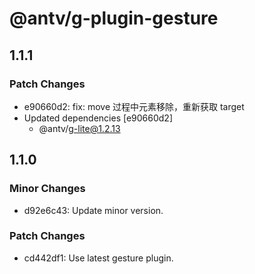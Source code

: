 # @antv/g-plugin-gesture

## 1.1.1

### Patch Changes

-   e90660d2: fix: move 过程中元素移除，重新获取 target
-   Updated dependencies [e90660d2]
    -   @antv/g-lite@1.2.13

## 1.1.0

### Minor Changes

-   d92e6c43: Update minor version.

### Patch Changes

-   cd442df1: Use latest gesture plugin.
